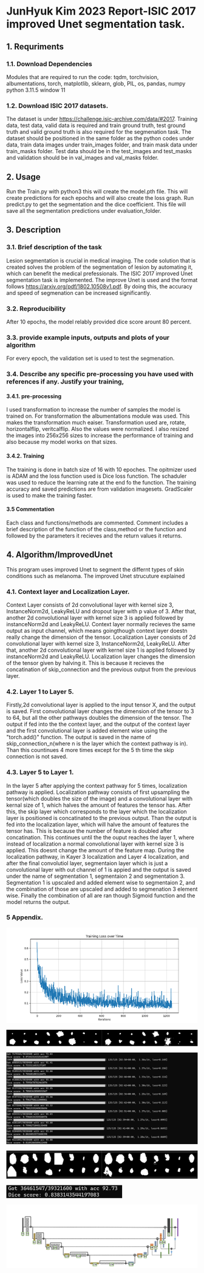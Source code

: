 # JunHyuk Kim 2023 Report-ISIC 2017 improved Unet segmentation task.

## 1. Requriments

### 1.1. Download Dependencies
Modules that are required to run the code:
tqdm, torchvision, albumentations, torch, matplotlib, sklearn, glob, PIL, os, pandas, numpy
python 3.11.5
window 11

### 1.2. Download ISIC 2017 datasets. 
The dataset is under https://challenge.isic-archive.com/data/#2017. Training data, test data, valid data is required and train ground truth, test ground truth and valid ground truth is also required for the segmenation task.
The dataset should be positioned in the same folder as the python codes under data, train data images under train_images folder, and train mask data under train_masks folder. Test data should be in the test_images and test_masks and validation should be in val_images and val_masks folder.

## 2. Usage
Run the Train.py with python3 this will create the model.pth file.
This will create predictions for each epochs and will also create the loss graph.
Run predict.py to get the segmentation and the dice coefficient. 
This file will save all the segmentation predictions under evaluation_folder.

## 3. Description 
### 3.1. Brief description of the task
Lesion segmentation is crucial in medical imaging. The code solution that is created solves the problem of the segmentation of lesion by automating it, which can benefit the medical prefessionals.
The ISIC 2017 improved Unet segmentation task is implemented.
The improve Unet is used and the format follows https://arxiv.org/pdf/1802.10508v1.pdf. 
By doing this, the accuracy and speed of segmenation can be increased significantly.

### 3.2. Reproducibility
After 10 epochs, the model relably provided dice score arount 80 percent. 

### 3.3. provide example inputs, outputs and plots of your algorithm
For every epoch, the validation set is used to test the segmenation. 

### 3.4. Describe any specific pre-processing you have used with references if any. Justify your training, 
#### 3.4.1. pre-processing
I used transformation to increase the number of samples the model is trained on.
For transformation the albumentations module was used. This makes the transformation much eaiser.
Transformation used are, rotate, horizontalflip, veritcalflip. Also the values were normalized.
I also resized the images into 256x256 sizes to increase the performance of training and also because my model works on that sizes. 

#### 3.4.2. Training
The training is done in batch size of 16 with 10 epoches.
The opitmizer used is ADAM and the loss function used is Dice loss function.
The schaduler was used to reduce the learning rate at the end fo the function.
The training accuracy and saved predictions are from validation imagesets. 
GradScaler is used to make the training faster.

#### 3.5 Commentation
Each class and functions/methods are commented.
Comment includes a brief description of the function of the class,method or the function and followed by 
the parameters it recieves and the return values it returns.

## 4. Algorithm/ImprovedUnet
This program uses improved Unet to segment the differnt types of skin conditions such as melanoma.
The improved Unet strucuture explained

### 4.1. Context layer and Localization Layer.
Context Layer consists of 2d convolutional layer with kernel size 3, InstanceNorm2d, LeakyReLU and dropout layer with p value of 3. After that, another 2d convolutional layer with kernel size 3 is applied followed by instanceNorm2d and LeakyReLU. Context layer normally recieves the same output as input channel, which means goingthough context layer doestn really change the dimension of the tensor. 
Localization Layer consists of 2d convolutional layer with kernel size 3, InstanceNorm2d, LeakyReLU. After that, another 2d convolutional layer with kernel size 1 is applied followed by instanceNorm2d and LeakyReLU.
Localization layer changes the dimension of the tensor given by halving it. This is because it recieves the concatination of skip_connection and the previous output from the previous layer.

### 4.2. Layer 1 to Layer 5.
Firstly,2d convolutional layer is applied to the input tensor X, and the output is saved. First convolutional layer changes the dimension of the tensor to 3 to 64, but all the other pathways doubles the dimension of the tensor.
The output if fed into the the context layer, and the output of the context layer and the first convolutional layer is added element wise using the "torch.add()" function. 
The output is saved in the name of skip_connection_n(where n is the layer which the context pathway is in).
Than this countinues 4 more times except for the 5 th time the skip connection is not saved.

### 4.3. Layer 5 to Layer 1.
In the layer 5 after applying the context pathway for 5 times, localization pathway is applied. 
Localization pathway consists of first upsampling the tensor(which doubles the size of the image) and a convolutional layer with kernal size of 1, which halves the amount of features the tensor has. After this, the skip layer which corresponds to the layer which the localization layer is positioned is concatinated to the previous output. Than the output is fed into the localization layer, which will halve the amount of features the tensor has. This is because the number of feature is doubled after concatination.
This continues until the the ouput reaches the layer 1, where instead of localization a normal convolutional layer with kernel size 3 is applied. This doesnt change the amount of the feature map.
During the localization pathway, in Kayer 3 localization and Layer 4 localization, and after the final convolutiol layer, segmentaion layer which is just a convolutional layer with out channel of 1 is appied and the output is saved under the name of segmentation 1, segmentaion 2 and segmentation 3.
Segmentation 1 is upscaled and added element wise to segmentaion 2, and the combination of those are upscaled and added to segmenation 3 element wise. 
Finally the combination of all are ran though Sigmoid function and the model returns the output. 

### 5 Appendix.
![loss plot](the_loss_plot.png)

![train_valid_out](train_valid_out.png)

![train_cmd](train_cmd.png)

![prediction_images](prediction_images.png)

![predict_cmd_result](predict_cmd_result.png)

![My Image Alt Text](Unet_diagram.png)

